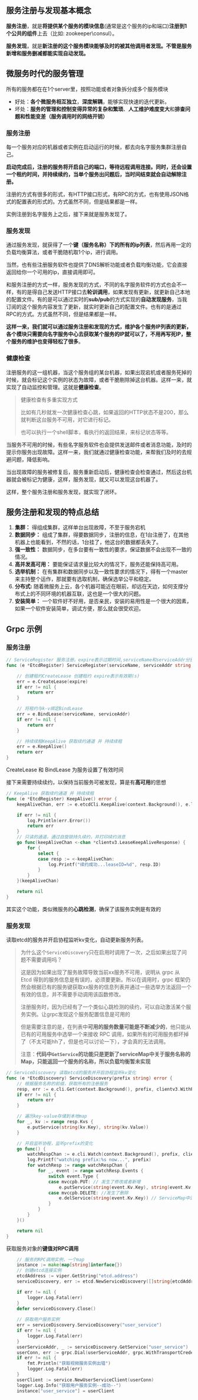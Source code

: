 ## 服务注册与发现基本概念
**服务注册**，就是**将提供某个服务的模块信息**(通常是这个服务的ip和端口)**注册到1个公共的组件**上去（比如: zookeeper\consul）。

**服务发现**，就是**新注册的这个服务模块能够及时的被其他调用者发现。不管是服务新增和服务删减都能实现自动发现。**
## 微服务时代的服务管理
所有的服务都在在1个server里，按照功能或者对象拆分成多个服务模块

- 好处：**各个微服务相互独立**，**深度解耦**，能够实现快速的迭代更新。
- 坏处：**服务的管理和控制变得异常的复杂和繁琐**、**人工维护难度变大**和**排查问题和性能变差（服务调用时的网络开销）**
### 服务注册
每一个服务对应的机器或者实例在启动运行的时候，都去向名字服务集群注册自己。

**启动完成后，注册的服务将开启自己的端口，等待远程调用连接。同时，还会设置一个租约时间，并持续续约，当单个服务出问题后，当时间结束就会自动解除注册。**

注册的方式有很多的形式，有HTTP接口形式，有RPC的方式，也有使用JSON格式的配置表的形式的。方式虽然不同，但是结果都是一样。

实例注册到名字服务上之后，接下来就是服务发现了。
### 服务发现
通过服务发现，就获得了一个**键（服务名称）下的所有的ip列表**，然后再用一定的负载均衡算法，或者干脆随机取1个ip，进行调用。

当然，也有些注册服务软件也提供了DNS解析功能或者负载均衡功能，它会直接返回给你一个可用的ip，直接调用即可。

和服务注册的方式一样，服务发现的方式，不同的名字服务软件的方式也会不一样，有的是得自己发送HTTP接口去**轮训调用**，如果发现有更新，就更新自己本地的配置文件。有的是可以通过实时的**sub/pub**的方式实现的**自动发现服务**，当我订阅的这个服务内容发生了更新，就实时更新自己的配置文件。也有的是通过RPC的方式。方式虽然不同，但是结果都是一样。

**这样一来，我们就可以通过服务注册和发现的方式，维护各个服务IP列表的更新，各个模块只需要向名字服务中心去获取某个服务的IP就可以了，不用再写死IP，整个服务的维护也变得轻松了很多**。
### 健康检查
注册服务的这一组机器，当这个服务组的某台机器，如果出现宕机或者服务死掉的时候，就会标记这个实例的状态为故障，或者干脆剔除掉这台机器。这样一来，就实现了自动监控和管理。这就是**健康检查**。

> 健康检查有多重实现方式
> 
> 比如有几秒就发一次健康检查心跳，如果返回的HTTP状态不是200，那么就判断这台服务不可用，对它进行标记。
> 
> 也可以执行一个shell脚本，看执行的返回结果，来标记状态等等。

当服务不可用的时候，有些名字服务软件也会提供发送邮件或者消息功能，及时的提示你服务出现故障。这样一来，我们就通过健康检查功能，来帮我们及时的去规避问题，降低影响。

当出现故障的服务被修复后，服务重新启动后，健康检查会检查通过，然后这台机器就会被标记为健康，这样，服务发现，就又可以发现这台机器了。

这样，整个服务注册和服务发现，就实现了闭环。
## 服务注册和发现的特点总结

1. **集群：** 得组成集群，这样单台出现故障，不至于服务宕机
2. **数据同步：** 组成了集群，得要数据同步，注册的信息，在1台注册了，在其他机器上也能看到，不然的话，1台挂了，他这台的数据都丢失了。
3. **强一致性：** 数据同步，在多台要有一致性的要求，保证数据不会出现不一致的情况。
4. **高并发高可用：** 要能保证请求量比较大的情况下，服务还能保持高可用。
5. **选举机制：** 在有集群和数据同步以及一致性要求的情况下，得有一个master来主持整个运作，那就要有选取机制，确保选举公平和稳定。
6. **分布式:** 随着微服务上云，各个机器可能近在眼前，却远在天边，如何支撑分布式上的不同环境的机器互联，这也是一个很大的问题。
7. **安装简单：** 一个软件好不好用，是否亲民，安装的易用性是一个很大的因素，如果一个软件安装简单，调试方便，那么就会很受欢迎。
## Grpc 示例
### 服务注册
```go
// ServiceRegister 服务注册。expire表示过期时间,serviceName和serviceAddr分别是服务名与服务地址
func (e *EtcdRegister) ServiceRegister(serviceName, serviceAddr string, expire int64) (err error) {

	// 创建租约CreateLease 创建租约 expire表示有效期(s)
	err = e.CreateLease(expire)
	if err != nil {
		return err
	}

	// 将租约与k-v绑定BindLease 
	err = e.BindLease(serviceName, serviceAddr)
	if err != nil {
		return err
	}

	// 持续续租KeepAlive 获取续约通道 并 持续续租
	err = e.KeepAlive()
	return err
}
```
CreateLease 和 BindLease 为服务设置了有效时间

接下来需要持续续约，以保持当前服务可被发现，算是有**高可用**的思想
```go
// KeepAlive 获取续约通道 并 持续续租
func (e *EtcdRegister) KeepAlive() error {
	keepAliveChan, err := e.etcdCli.KeepAlive(context.Background(), e.leaseId)

	if err != nil {
		log.Println(err.Error())
		return err
	}
	// 只读的通道，通过自旋锁持久续约，并打印续约消息
	go func(keepAliveChan <-chan *clientv3.LeaseKeepAliveResponse) {
		for {
			select {
			case resp := <-keepAliveChan:
				log.Printf("续约成功...leaseID=%d", resp.ID)
			}
		}
	}(keepAliveChan)

	return nil
}
```

其实这个功能，类似微服务的**心跳检测**，确保了该服务实例是有效的
### 服务发现
读取etcd的服务并开启协程监听kv变化，自动更新服务列表。

> 为什么这个`ServiceDiscovery`只在启用时调用了一次，之后如果出现了问题不需要调用吗？
> 
> 这是因为如果出现了服务故障导致当前xx服务不可用，说明从 grpc 从 Etcd 得到的服务信息是有误的，必须要更新。所以在调用时，grpc 框架仍然会根据已有的服务键获取xx服务的信息列表并通过一些选举方法返回一个有效的信息，并不需要手动调用该函数修改。
> 
> 注册服务时，因为已经有了一个类似心跳检测的续约，可以自动激活某个服务实例。让grpc发现这个服务配置信息是可用的
> 
> 但是需要注意的是，在列表中**可用的服务数量可能是不断减少的**，他只能从已有的可用服务中选举一个来接收 RPC 调用，如果所有的可用服务都坏掉了（不太可能hh了，但是也可以讨论一下），才会真的无法调用。
> 
> 
> 注意：**代码中`GetService`的功能只是更新了serviceMap中关于服务名称的Map，只能返回一个服务的名称，所以负载均衡暂未实现**


```go
// ServiceDiscovery 读取etcd的服务并开启协程监听kv变化
func (e *EtcdDiscovery) ServiceDiscovery(prefix string) error {
	// 根据服务名称的前缀，获取所有的注册服务
	resp, err := e.cli.Get(context.Background(), prefix, clientv3.WithPrefix())
	if err != nil {
		return err
	}

	// 遍历key-value存储到本地map
	for _, kv := range resp.Kvs {
		e.putService(string(kv.Key), string(kv.Value))
	}

	// 开启监听协程，监听prefix的变化
	go func() {
		watchRespChan := e.cli.Watch(context.Background(), prefix, clientv3.WithPrefix())
		log.Printf("watching prefix:%s now...", prefix)
		for watchResp := range watchRespChan {
			for _, event := range watchResp.Events {
				switch event.Type {
				case mvccpb.PUT: // 发生了修改或者新增
					e.putService(string(event.Kv.Key), string(event.Kv.Value)) // ServiceMap中进行相应的修改或新增
				case mvccpb.DELETE: //发生了删除
					e.delService(string(event.Kv.Key)) // ServiceMap中进行相应的删除
				}
			}
		}
	}()

	return nil
}
```

获取服务对象的**键值对RPC调用**
```go
	// 服务的RPC调用实例，一个map
	instance := make(map[string]interface{})
	// 创建etcd连接实例
	etcdAddress := viper.GetString("etcd.address")
	serviceDiscovery, err := etcd.NewServiceDiscovery([]string{etcdAddress})

	if err != nil {
		logger.Log.Fatal(err)
	}
	defer serviceDiscovery.Close()
	
	// 获取用户服务实例
	err = serviceDiscovery.ServiceDiscovery("user_service")
	if err != nil {
		logger.Log.Fatal(err)
	}
	userServiceAddr, _ := serviceDiscovery.GetService("user_service")
	userConn, err := grpc.Dial(userServiceAddr, grpc.WithTransportCredentials(insecure.NewCredentials()))
	if err != nil {
		fmt.Println("获取视频服务实例出错")
		logger.Log.Fatal(err)
	}
	userClient := service.NewUserServiceClient(userConn)
	logger.Log.Info("获取用户服务实例--成功--")
	instance["user_service"] = userClient

```
